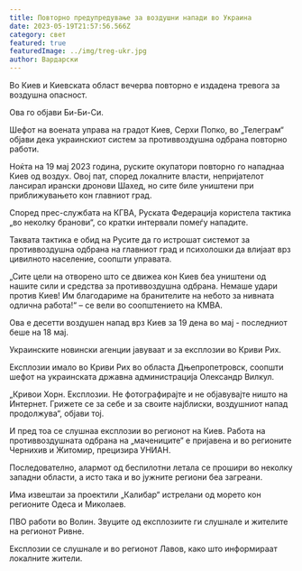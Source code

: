 ```yaml
---
title: Повторно предупредување за воздушни напади во Украина
date: 2023-05-19T21:57:56.566Z
category: свет
featured: true
featuredImage: ../img/treg-ukr.jpg
author: Вардарски
---
```

Во Киев и Киевската област вечерва повторно е издадена тревога за воздушна опасност.

Ова го објави Би-Би-Си.

Шефот на воената управа на градот Киев, Серхи Попко, во „Телеграм“ објави дека украинскиот систем за противвоздушна одбрана повторно работи.

Ноќта на 19 мај 2023 година, руските окупатори повторно го нападнаа Киев од воздух. Овој пат, според локалните власти, непријателот лансирал ирански дронови Шахед, но сите биле уништени при приближувањето кон главниот град.

Според прес-службата на КГВА, Руската Федерација користела тактика „во неколку бранови“, со кратки интервали помеѓу нападите.

Таквата тактика е обид на Русите да го истрошат системот за противвоздушна одбрана на главниот град и психолошки да влијаат врз цивилното население, соопшти управата.

„Сите цели на отворено што се движеа кон Киев беа уништени од нашите сили и средства за противвоздушна одбрана. Немаше удари против Киев! Им благодариме на бранителите на небото за нивната одлична работа!“ – се вели во соопштението на КМВА.

Ова е десетти воздушен напад врз Киев за 19 дена во мај - последниот беше на 18 мај.

Украинските новински агенции јавуваат и за експлозии во Криви Рих.

Експлозии имало во Криви Рих во областа Дњепропетровск, соопшти шефот на украинската државна администрација Олександр Вилкул.

„Кривои Хорн. Експлозии. Не фотографирајте и не објавувајте ништо на Интернет. Грижете се за себе и за своите најблиски, воздушниот напад продолжува“, објави тој.

И пред тоа се слушнаа експлозии во регионот на Киев. Работа на противвоздушната одбрана на „мачениците“ е пријавена и во регионите Чернихив и Житомир, прецизира УНИАН.

Последователно, алармот од беспилотни летала се прошири во неколку западни области, а исто така и во јужните региони беа загреани.

Има извештаи за проектили „Калибар“ истрелани од морето кон регионите Одеса и Миколаев.

ПВО работи во Волин. Звуците од експлозиите ги слушнале и жителите на регионот Ривне.

Експлозии се слушнале и во регионот Лавов, како што информираат локалните жители.